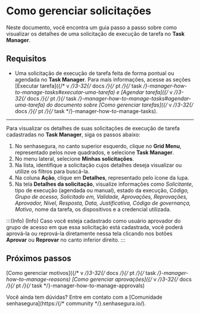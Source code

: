 # Como gerenciar solicitações

Neste documento, você encontra um guia passo a passo sobre como visualizar os detalhes de uma solicitação de execução de tarefa no **Task Manager**.


## Requisitos


* Uma solicitação de execução de tarefa feita de forma pontual ou agendada no **Task Manager**. Para mais informações, acesse as seções [Executar tarefa]({/* v */}3-32{/* docs */}{/* pt */}{/* task */}-manager-how-to-manage-tasks#executar-uma-tarefa) e [Agendar tarefa]({/* v */}3-32{/* docs */}{/* pt */}{/* task */}-manager-how-to-manage-tasks#agendar-uma-tarefa) do documento sobre [Como gerenciar tarefas]({/* v */}3-32{/* docs */}{/* pt */}{/* task */}-manager-how-to-manage-tasks).
---

Para visualizar os detalhes de suas solicitações de execução de tarefa cadastradas no **Task Manager**, siga os passos abaixo:


1. No senhasegura, no canto superior esquerdo, clique no **Grid Menu**, representado pelos nove quadrados, e selecione **Task Manager**.
2. No menu lateral, selecione **Minhas solicitações**.
3. Na lista, identifique a solicitação cujos detalhes deseja visualizar ou utilize os filtros para buscá-la.
4. Na coluna **Ação**, clique em **Detalhes**, representado pelo ícone da lupa.
5. Na tela **Detalhes da solicitação**, visualize informações como *Solicitante*, tipo de execução (agendada ou manual), estado da execução,  *Código, Grupo de acesso, Solicitado em, Validade, Aprovações, Reprovações, Aprovador, Nível, Resposta, Data, Justificativa, Código de governança, Motivo*, nome da tarefa, os dispositivos e a credencial utilizada. 

:::(Info) (Info)
Caso você esteja cadastrado como usuário aprovador do grupo de acesso em que essa solicitação está cadastrada, você poderá aprová-la ou reprová-la diretamente nessa tela clicando nos botões **Aprovar** ou **Reprovar** no canto inferior direito. 
:::

## Próximos passos

[Como gerenciar motivos]({/* v */}3-32{/* docs */}{/* pt */}{/* task */}-manager-how-to-manage-reasons)
[Como gerenciar aprovações]({/* v */}3-32{/* docs */}{/* pt */}{/* task */}-manager-how-to-manage-approvals)

Você ainda tem dúvidas? Entre em contato com a [Comunidade senhasegura](https:/{/* community */}.senhasegura.io/).
